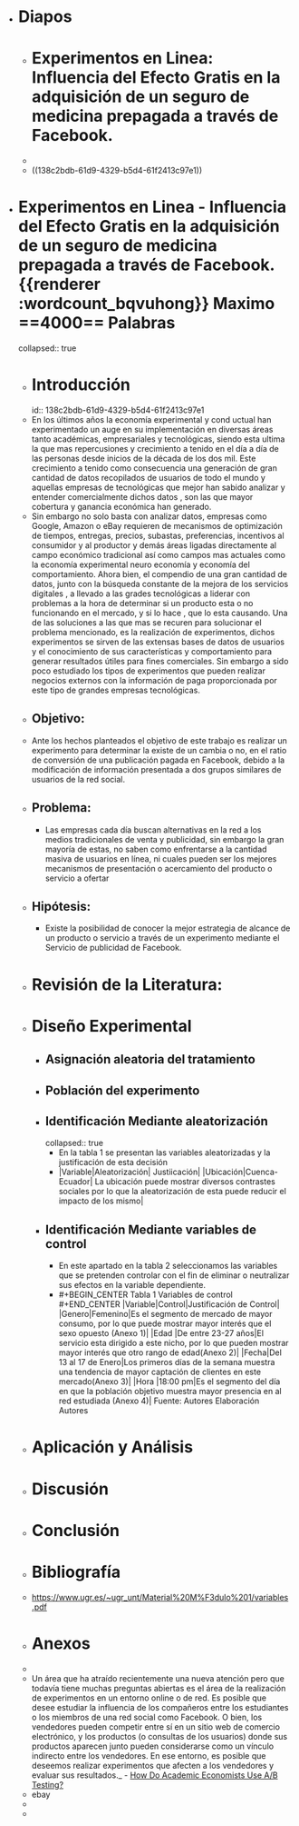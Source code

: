 - # Diapos
	- # Experimentos  en Linea: Influencia del Efecto Gratis en la adquisición de un seguro de medicina prepagada a través de Facebook.
	-
	- ((138c2bdb-61d9-4329-b5d4-61f2413c97e1))
- # Experimentos  en Linea - Influencia del Efecto Gratis en la adquisición de un seguro de medicina prepagada a través de Facebook.   {{renderer :wordcount_bqvuhong}} Maximo ==4000== Palabras
  collapsed:: true
	- # Introducción
	  id:: 138c2bdb-61d9-4329-b5d4-61f2413c97e1
	- En los últimos años la economía experimental y cond uctual han experimentado un auge en su implementación en diversas áreas tanto académicas, empresariales y tecnológicas, siendo esta ultima la que mas repercusiones y crecimiento a tenido  en el día a día de las personas  desde  inicios de la década de los dos mil. Este crecimiento a tenido como consecuencia una generación de gran cantidad de datos recopilados de usuarios de todo el mundo y aquellas empresas de tecnológicas que mejor han sabido analizar y entender comercialmente dichos datos , son las que mayor cobertura y ganancia económica han generado.
	- Sin embargo no solo basta con analizar datos, empresas como Google, Amazon o eBay requieren de mecanismos de optimización de tiempos, entregas, precios, subastas, preferencias, incentivos al consumidor y al productor  y demás áreas ligadas directamente al campo económico tradicional así como campos mas actuales como la economía experimental neuro economía y economía del comportamiento. Ahora bien, el compendio de una gran cantidad de datos, junto con la búsqueda constante de la mejora de los servicios digitales , a llevado a las grades tecnológicas a liderar con problemas a la hora de determinar si  un producto esta o no funcionando en el mercado, y si lo hace , que lo esta causando. Una de las soluciones a las que mas se recuren para solucionar el problema mencionado, es la realización de experimentos, dichos experimentos se sirven de las extensas bases de datos de usuarios y el conocimiento de sus características y comportamiento para generar resultados útiles para fines comerciales. Sin embargo a sido poco estudiado los tipos de experimentos que pueden realizar negocios externos con la información de paga proporcionada por este tipo de grandes  empresas  tecnológicas.
	- ## Objetivo:
	- Ante los hechos planteados   el objetivo de este trabajo es realizar un experimento para determinar la existe de un cambia o no, en  el ratio de conversión de una publicación pagada en Facebook, debido a la modificación de información presentada a  dos grupos similares  de  usuarios de la red social.
	- ## Problema:
		- Las empresas cada día buscan alternativas en la red a los medios tradicionales de venta y publicidad, sin embargo la gran mayoría de estas, no saben como enfrentarse a la cantidad masiva de usuarios en línea, ni cuales pueden ser los mejores mecanismos de presentación o acercamiento del producto o servicio a ofertar
	- ## Hipótesis:
		- Existe la posibilidad de conocer la mejor estrategia de alcance de un producto o servicio  a través de un experimento mediante el Servicio de publicidad  de  Facebook.
	- # Revisión de la Literatura:
	- # Diseño Experimental
		- ## Asignación aleatoria del tratamiento
		- ## Población del experimento
		- ## Identificación Mediante aleatorización
		  collapsed:: true
			- En la tabla 1 se presentan las variables aleatorizadas y la justificación de esta decisión
			- |Variable|Aleatorización| Justiicación|
			  |Ubicación|Cuenca-Ecuador| La ubicación puede mostrar diversos contrastes sociales por lo que la aleatorización de esta puede reducir el impacto de los mismo|
		- ## Identificación Mediante variables de control
			- En este apartado en la tabla 2 seleccionamos  las variables que se pretenden controlar con el fin de eliminar o neutralizar sus efectos en la variable dependiente.
			- #+BEGIN_CENTER
			  Tabla 1 Variables de control
			  #+END_CENTER 
			  |Variable|Control|Justificación de Control|
			  |Genero|Femenino|Es el segmento de mercado de mayor consumo, por lo que puede mostrar mayor interés que el sexo opuesto (Anexo 1)|
			  |Edad |De entre 23-27 años|El servicio esta dirigido a este nicho, por lo que pueden mostrar mayor interés que otro rango de edad(Anexo 2)| 
			  |Fecha|Del 13 al 17  de Enero|Los primeros días de la semana muestra una tendencia de mayor captación de clientes en este mercado(Anexo 3)|
			  |Hora |18:00 pm|Es el segmento del día en que la población objetivo muestra mayor presencia en al red estudiada (Anexo 4)| 
			  Fuente: Autores 
			  Elaboración Autores
	- # Aplicación y Análisis
	- # Discusión
	- # Conclusión
	- # Bibliografía
	- https://www.ugr.es/~ugr_unt/Material%20M%F3dulo%201/variables.pdf
	- # Anexos
	-
	- Un área que ha atraído recientemente una nueva atención pero que todavía tiene muchas preguntas abiertas es el área de la realización de experimentos en un entorno online o de red. Es posible que desee estudiar la influencia de los compañeros entre los estudiantes o los miembros de una red social como Facebook. O bien, los vendedores pueden competir entre sí en un sitio web de comercio electrónico, y los productos \(o consultas de los usuarios\) donde sus productos aparecen junto pueden considerarse como un vínculo indirecto entre los vendedores. En ese entorno, es posible que deseemos realizar experimentos que afecten a los vendedores y evaluar sus resultados._ - [How Do Academic Economists Use A/B Testing?](https://www.forbes.com/sites/quora/2016/04/05/how-do-academic-economists-use-ab-testing/?sh=181d4d0c1dec)
	- ebay
	-
	-